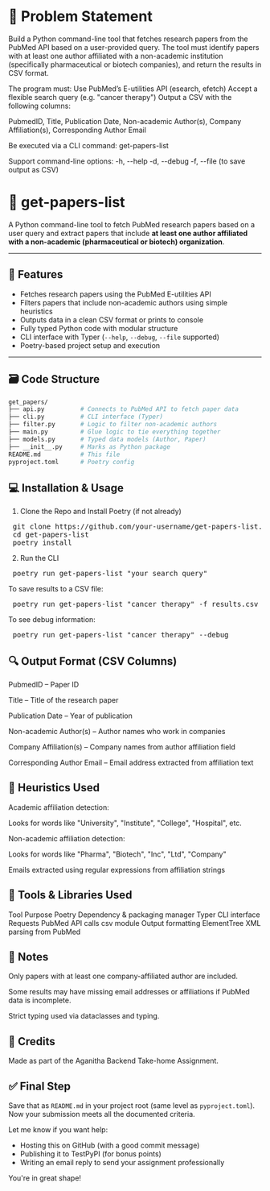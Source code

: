 # 📝 Problem Statement
Build a Python command-line tool that fetches research papers from the PubMed API based on a user-provided query. The tool must identify papers with at least one author affiliated with a non-academic institution (specifically pharmaceutical or biotech companies), and return the results in CSV format.

The program must:
Use PubMed’s E-utilities API (esearch, efetch)
Accept a flexible search query (e.g. "cancer therapy")
Output a CSV with the following columns:

PubmedID, Title, Publication Date, Non-academic Author(s), Company Affiliation(s), Corresponding Author Email

Be executed via a CLI command: get-papers-list

Support command-line options:
 -h, --help
 -d, --debug
 -f, --file (to save output as CSV)

# 📘 get-papers-list

A Python command-line tool to fetch PubMed research papers based on a user query and extract papers that include **at least one author affiliated with a non-academic (pharmaceutical or biotech) organization**.

---

## 🚀 Features

- Fetches research papers using the PubMed E-utilities API
- Filters papers that include non-academic authors using simple heuristics
- Outputs data in a clean CSV format or prints to console
- Fully typed Python code with modular structure
- CLI interface with Typer (`--help`, `--debug`, `--file` supported)
- Poetry-based project setup and execution

---

## 🗃️ Code Structure

```bash
get_papers/
├── api.py          # Connects to PubMed API to fetch paper data
├── cli.py          # CLI interface (Typer)
├── filter.py       # Logic to filter non-academic authors
├── main.py         # Glue logic to tie everything together
├── models.py       # Typed data models (Author, Paper)
├── __init__.py     # Marks as Python package
README.md           # This file
pyproject.toml      # Poetry config
```

## 💻 Installation & Usage
1. Clone the Repo and Install Poetry (if not already)
<pre> git clone https://github.com/your-username/get-papers-list.git 
 cd get-papers-list 
 poetry install </pre>

2. Run the CLI
<pre> poetry run get-papers-list "your search query" </pre>

To save results to a CSV file:
<pre> poetry run get-papers-list "cancer therapy" -f results.csv </pre>

To see debug information:
<pre> poetry run get-papers-list "cancer therapy" --debug </pre>

## 🔍 Output Format (CSV Columns)
PubmedID – Paper ID

Title – Title of the research paper

Publication Date – Year of publication

Non-academic Author(s) – Author names who work in companies

Company Affiliation(s) – Company names from author affiliation field

Corresponding Author Email – Email address extracted from affiliation text

## 🧠 Heuristics Used
Academic affiliation detection:

Looks for words like "University", "Institute", "College", "Hospital", etc.

Non-academic affiliation detection:

Looks for words like "Pharma", "Biotech", "Inc", "Ltd", "Company"

Emails extracted using regular expressions from affiliation strings

## 🔧 Tools & Libraries Used
Tool	Purpose
Poetry	Dependency & packaging manager
Typer	CLI interface
Requests	PubMed API calls
csv module	Output formatting
ElementTree	XML parsing from PubMed

## 📌 Notes
Only papers with at least one company-affiliated author are included.

Some results may have missing email addresses or affiliations if PubMed data is incomplete.

Strict typing used via dataclasses and typing.

## 🤝 Credits
Made as part of the Aganitha Backend Take-home Assignment.

## ✅ Final Step

Save that as `README.md` in your project root (same level as `pyproject.toml`).  
Now your submission meets all the documented criteria.

Let me know if you want help:
- Hosting this on GitHub (with a good commit message)
- Publishing it to TestPyPI (for bonus points)
- Writing an email reply to send your assignment professionally

You're in great shape!
